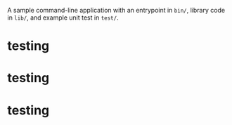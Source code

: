 A sample command-line application with an entrypoint in `bin/`, library code
in `lib/`, and example unit test in `test/`.
# testing
# testing
# testing
